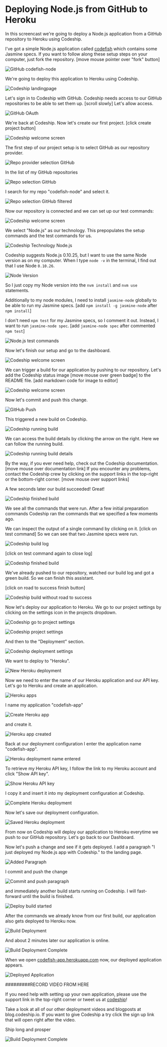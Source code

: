 












Deploying Node.js from GitHub to Heroku
======================

In this screencast we're going to deploy a Node.js application from a GitHub repository to Heroku using Codeship.





I've got a simple Node.js application called [codefish][codefish-repo] which contains some Jasmine specs. If you want to follow along these setup steps on your computer, just fork the repository. [move mouse pointer over "fork" button]

![GitHub codefish-node][screenshot-repository]





We're going to deploy this application to Heroku using Codeship.

![Codeship landingpage][screenshot-codefish-landingpage]

Let's sign in to Codeship with GitHub. Codeship needs access to our GitHub repositories to be able to set them up. [scroll slowly] Let's allow access.

![GitHub OAuth][screenshot-oauth]

We're back at Codeship. Now let's create our first project. [click create project button]

![Codeship welcome screen][screenshot-codeship-welcome]





The first step of our project setup is to select GitHub as our repository provider.

![Repo provider selection GitHub][screenshot-repo-provider-selection]

In the list of my GitHub repositories

![Repo selection GitHub][screenshot-repo-selection]

I search for my repo "codefish-node" and select it.

![Repo selection GitHub filtered][screenshot-repo-selection-filtered]

Now our repository is connected and we can set up our test commands:

![Codeship welcome screen][screenshot-codeship-technology]

We select "Node.js" as our technology. This prepopulates the setup commands and the test commands for us.

![Codeship Technology Node.js][screenshot-codeship-technology-selected]





Codeship suggests Node.js 0.10.25, but I want to use the same Node version as on my computer. When I type `node -v` in the terminal, I find out that I use Node `0.10.26`.

![Node Version][screenshot-technology-version]

So I just copy my Node version into the `nvm install` and `nvm use` statements.

Additionally to my node modules, I need to install `jasmine-node` globally to be able to run my Jasmine specs. [add `npm install -g jasmine-node` after `npm install`]

I don't need `npm test` for my Jasmine specs, so I comment it out. Instead, I want to run `jasmine-node spec`. [add `jasmine-node spec` after commented `npm test`]

![Node.js test commands][screenshot-test-commands]





Now let's finish our setup and go to the dashboard.

![Codeship welcome screen][screenshot-codeship-dasboard]





We can trigger a build for our application by pushing to our repository. Let's add the Codeship status image [move mouse over green badge] to the README file.
[add markdown code for image to editor]

![Codeship welcome screen][screenshot-codeship-image]

Now let's commit and push this change.

![GitHub Push][screenshot-codeship-push]

This triggered a new build on Codeship.

![Codeship running build][screenshot-first-build-running]

We can access the build details by clicking the arrow on the right. Here we can follow the running build.

![Codeship running build details][screenshot-first-build-running-details]

By the way, if you ever need help, check out the Codeship documentation. [move mouse over documentation link] If you encounter any problems, contact the Codeship crew by clicking on the support links in the top-right or the bottom-right corner. [move mouse over support links]

A few seconds later our build succeeded! Great!

![Codeship finished build][screenshot-first-build-finished]

We see all the commands that were run. After a few initial preparation commands Codeship ran the commands that we specified a few moments ago.





We can inspect the output of a single command by clicking on it.
[click on test command]
So we can see that two Jasmine specs were run.

![Codeship build log][screenshot-build-log]

[click on test command again to close log]

![Codeship finished build][screenshot-first-build-finished]





We've already pushed to our repository, watched our build log and got a green build. So we can finish this assistant.

[click on road to success finish button]

![Codeship build without road to success][screenshot-build-without-road-to-success]





Now let's deploy our application to Heroku. We go to our project settings by clicking on the settings icon in the projects dropdown.

![Codeship go to project settings][screenshot-go-to-project-settings]

![Codeship project settings][screenshot-project-settings]

And then to the "Deployment" section.

![Codeship deployment settings][screenshot-deployment-settings]

We want to deploy to "Heroku".

![New Heroku deployment][screenshot-new-deployment]





Now we need to enter the name of our Heroku application and our API key. Let's go to Heroku and create an application.

![Heroku apps][screenshot-heroku-apps]

I name my application "codefish-app"

![Create Heroku app][screenshot-create-heroku-app]

and create it.

![Heroku app created][screenshot-heroku-app-created]

Back at our deployment configuration I enter the application name "codefish-app".

![Heroku deployment name entered][screenshot-heroku-deployment-name]

To retrieve my Heroku API key, I follow the link to my Heroku account and click "Show API key".

![Show Heroku API key][screenshot-show-api-key]

I copy it and insert it into my deployment configuration at Codeship.





![Complete Heroku deployment][screenshot-complete-deployment]

Now let's save our deployment configuration.

![Saved Heroku deployment][screenshot-saved-deployment]

From now on Codeship will deploy our application to Heroku everytime we push to our GitHub repository.
Let's go back to our Dashboard.





Now let's push a change and see if it gets deployed. I add a paragraph "I just deployed my Node.js app with Codeship." to the landing page.

![Added Paragraph][screenshot-added-paragraph]

I commit and push the change

![Commit and push paragraph][screenshot-commit-and-push-paragraph]





and immediately another build starts running on Codeship. I will fast-forward until the build is finished.

![Deploy build started][screenshot-deploy-build-started]

After the commands we already know from our first build, our application also gets deployed to Heroku now.

![Build Deployment][screenshot-build-deployment]

And about 2 minutes later our application is online.

![Build Deployment Complete][screenshot-build-deployment-complete]





When we open [codefish-app.herokuapp.com][codefish-live] now, our deployed application appears.

![Deployed Application][screenshot-deployed-application]

#########RECORD VIDEO FROM HERE

If you need help with setting up your own application, please use the support link in the top-right corner or tweet us at [codeship][codeship-twitter]!

Take a look at all of our other deployment videos and blogposts at blog.codeship.io.
If you want to give Codeship a try click the sign up link that will open right after the video.

Ship long and prosper

![Build Deployment Complete][screenshot-build-deployment-complete]



 [codeship]: https://www.codeship.io/
 [codeship-twitter]: http://www.twitter.com/codeship
 
 [codefish-repo]: https://github.com/codeship-tutorials/codefish-node
 
 
 [codefish-live]: http://codefish-app.herokuapp.com
 
 [screenshot-repository]: https://github.com/codeship/screencast-storyboards/tree/node-github-heroku/screenshots/github/codefish-node/repository.png
 [screenshot-codefish-landingpage]: https://github.com/codeship/screencast-storyboards/tree/node-github-heroku/screenshots/codeship-landingpage.png
 [screenshot-oauth]: https://github.com/codeship/screencast-storyboards/tree/node-github-heroku/screenshots/github/oauth.png
 [screenshot-codeship-welcome]: https://github.com/codeship/screencast-storyboards/tree/node-github-heroku/screenshots/codeship-welcome.png
 [screenshot-repo-provider-selection]: https://github.com/codeship/screencast-storyboards/tree/node-github-heroku/screenshots/github/repo-provider-selection.png
 [screenshot-repo-selection]: https://github.com/codeship/screencast-storyboards/tree/node-github-heroku/screenshots/repo-selection.png
 [screenshot-repo-selection-filtered]: https://github.com/codeship/screencast-storyboards/tree/node-github-heroku/screenshots/node/codefish-node-selection-filtered.png
 [screenshot-codeship-technology]: https://github.com/codeship/screencast-storyboards/tree/node-github-heroku/screenshots/codeship-technology.png
 [screenshot-codeship-technology-selected]: https://github.com/codeship/screencast-storyboards/tree/node-github-heroku/screenshots/node/codeship-technology.png
 [screenshot-technology-version]: https://github.com/codeship/screencast-storyboards/tree/node-github-heroku/screenshots/node/technology-version.png
 [screenshot-test-commands]: https://github.com/codeship/screencast-storyboards/tree/node-github-heroku/screenshots/node/test-commands.png
 [screenshot-codeship-dasboard]: https://github.com/codeship/screencast-storyboards/tree/node-github-heroku/screenshots/github/codefish-node/codeship-dashboard.png
 [screenshot-codeship-image]: https://github.com/codeship/screencast-storyboards/tree/node-github-heroku/screenshots/node/codeship-image.png
 [screenshot-codeship-push]: https://github.com/codeship/screencast-storyboards/tree/node-github-heroku/screenshots/github/codefish-node/push.png
 [screenshot-first-build-running]: https://github.com/codeship/screencast-storyboards/tree/node-github-heroku/screenshots/node/first-build-running.png
 [screenshot-first-build-running-details]: https://github.com/codeship/screencast-storyboards/tree/node-github-heroku/screenshots/github/codefish-node/first-build-running-details.png
 [screenshot-first-build-finished]: https://github.com/codeship/screencast-storyboards/tree/node-github-heroku/screenshots/github/codefish-node/first-build-finished.png
 [screenshot-build-log]: https://github.com/codeship/screencast-storyboards/tree/node-github-heroku/screenshots/github/codefish-node/build-log.png
 [screenshot-build-without-road-to-success]: https://github.com/codeship/screencast-storyboards/tree/node-github-heroku/screenshots/github/codefish-node/build-without-road-to-success.png
 [screenshot-go-to-project-settings]: https://github.com/codeship/screencast-storyboards/tree/node-github-heroku/screenshots/github/codefish-node/go-to-project-settings.png
 [screenshot-project-settings]: https://github.com/codeship/screencast-storyboards/tree/node-github-heroku/screenshots/node/project-settings.png
 [screenshot-deployment-settings]: https://github.com/codeship/screencast-storyboards/tree/node-github-heroku/screenshots/node/deployment-settings.png
 [screenshot-new-deployment]: https://github.com/codeship/screencast-storyboards/tree/node-github-heroku/screenshots/node/heroku/new-deployment.png
 [screenshot-heroku-apps]: https://github.com/codeship/screencast-storyboards/tree/node-github-heroku/screenshots/heroku/heroku-apps.png
 [screenshot-create-heroku-app]: https://github.com/codeship/screencast-storyboards/tree/node-github-heroku/screenshots/heroku/create-heroku-app.png
 [screenshot-heroku-app-created]: https://github.com/codeship/screencast-storyboards/tree/node-github-heroku/screenshots/heroku/heroku-app-created.png
 [screenshot-heroku-deployment-name]: https://github.com/codeship/screencast-storyboards/tree/node-github-heroku/screenshots/node/heroku/heroku-deployment-name.png
 [screenshot-show-api-key]: https://github.com/codeship/screencast-storyboards/tree/node-github-heroku/screenshots/heroku/show-api-key.png
 [screenshot-complete-deployment]: https://github.com/codeship/screencast-storyboards/tree/node-github-heroku/screenshots/node/heroku/complete-deployment.png
 [screenshot-saved-deployment]: https://github.com/codeship/screencast-storyboards/tree/node-github-heroku/screenshots/node/heroku/saved-deployment.png
 [screenshot-added-paragraph]: https://github.com/codeship/screencast-storyboards/tree/node-github-heroku/screenshots/node/added-paragraph.png
 [screenshot-commit-and-push-paragraph]: https://github.com/codeship/screencast-storyboards/tree/node-github-heroku/screenshots/github/node/commit-and-push-paragraph.png
 [screenshot-deploy-build-started]: https://github.com/codeship/screencast-storyboards/tree/node-github-heroku/screenshots/node/heroku/deploy-build-started.png
 [screenshot-build-deployment]: https://github.com/codeship/screencast-storyboards/tree/node-github-heroku/screenshots/node/heroku/build-deployment.png
 [screenshot-build-deployment-complete]: https://github.com/codeship/screencast-storyboards/tree/node-github-heroku/screenshots/node/heroku/build-deployment-complete.png
 [screenshot-deployed-application]: https://github.com/codeship/screencast-storyboards/tree/node-github-heroku/screenshots/node/heroku/deployed-application.png
 [screenshot-select-post-hook]: https://github.com/codeship/screencast-storyboards/tree/node-github-heroku/screenshots/github/codefish-node/select-post-hook.png
 [screenshot-paste-hook-url]: https://github.com/codeship/screencast-storyboards/tree/node-github-heroku/screenshots/github/codefish-node/paste-hook-url.png
 [screenshot-hook-added]: https://github.com/codeship/screencast-storyboards/tree/node-github-heroku/screenshots/github/codefish-node/hook-added.png
 [screenshot-deployment-username]: https://github.com/codeship/screencast-storyboards/tree/node-github-heroku/screenshots/node/heroku/username.png
 [screenshot-create-deployment-token]: https://github.com/codeship/screencast-storyboards/tree/node-github-heroku/screenshots/node/heroku/create-token.png
 [screenshot-add-deployment-config]: https://github.com/codeship/screencast-storyboards/tree/node-github-heroku/screenshots/heroku/add-config.png
 [screenshot-commit-and-push-deployment-config]: https://github.com/codeship/screencast-storyboards/tree/node-github-heroku/screenshots/github/codefish-node/heroku/commit-and-push-deployment-config.png
 [screenshot-dotcloud-api-key]: https://github.com/codeship/screencast-storyboards/tree/node-github-heroku/screenshots/heroku/api-key.png
 [screenshot-dotcloud-deployment-api-key]: https://github.com/codeship/screencast-storyboards/tree/node-github-heroku/screenshots/node/heroku/deployment-api-key.png
 [screenshot-dotcloud-yml]: https://github.com/codeship/screencast-storyboards/tree/node-github-heroku/screenshots/node/heroku/dotcloud-yml.png
 [screenshot-dotcloud-wsgi-py]: https://github.com/codeship/screencast-storyboards/tree/node-github-heroku/screenshots/node/heroku/wsgi-py.png
 [screenshot-deployment-documentation-page]: https://github.com/codeship/screencast-storyboards/tree/node-github-heroku/screenshots/node/heroku/documentation-page.png
 [screenshot-empty-deployment]: https://github.com/codeship/screencast-storyboards/tree/node-github-heroku/screenshots/node/heroku/empty-deployment.png
 [screenshot-deployment-home-page]: https://github.com/codeship/screencast-storyboards/tree/node-github-heroku/screenshots/heroku/home-page.png
 [screenshot-new-deployment-app]: https://github.com/codeship/screencast-storyboards/tree/node-github-heroku/screenshots/node/heroku/new-deployment-app.png
 [screenshot-deployment-oauth]: https://github.com/codeship/screencast-storyboards/tree/node-github-heroku/screenshots/heroku/oauth.png
 [screenshot-app-yml]: https://github.com/codeship/screencast-storyboards/tree/node-github-heroku/screenshots/node/heroku/app-yml.png
 [screenshot-install-tool]: https://github.com/codeship/screencast-storyboards/tree/node-github-heroku/screenshots/heroku/install-tool.png
 [screenshot-sign-in-to-deployment]: https://github.com/codeship/screencast-storyboards/tree/node-github-heroku/screenshots/heroku/sign-in-to-deployment.png
 [screenshot-create-api-token]: https://github.com/codeship/screencast-storyboards/tree/node-github-heroku/screenshots/heroku/create-api-token.png
 [screenshot-insert-api-token]: https://github.com/codeship/screencast-storyboards/tree/node-github-heroku/screenshots/heroku/insert-api-token.png
 [screenshot-look-up-url]: https://github.com/codeship/screencast-storyboards/tree/node-github-heroku/screenshots/heroku/look-up-url.png

